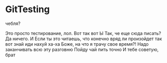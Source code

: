 GitTesting
==========

чебля?


Это просто тестирование, лол. Вот так вот
Ы
Так, че еще сюда писать?
Да ничего.
И
Если ты это читаешь, что конечно вряд ли произойдет
так вот
знай
иди нахуй
ха-ха
Боже, на что я трачу свое время?!
Надо заканчивать всю эту разговню
Пойду чай пить
точно
И тебе советую, брат
